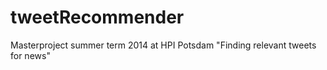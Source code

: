 tweetRecommender
================

Masterproject summer term 2014 at HPI Potsdam "Finding relevant tweets for news"

